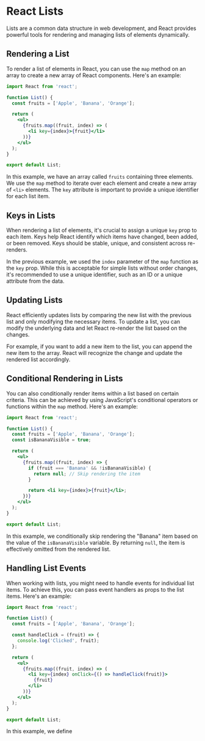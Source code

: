 # React Lists

Lists are a common data structure in web development, and React provides powerful tools for rendering and managing lists of elements dynamically.

## Rendering a List

To render a list of elements in React, you can use the `map` method on an array to create a new array of React components. Here's an example:

```jsx
import React from 'react';

function List() {
  const fruits = ['Apple', 'Banana', 'Orange'];

  return (
    <ul>
      {fruits.map((fruit, index) => (
        <li key={index}>{fruit}</li>
      ))}
    </ul>
  );
}

export default List;
```

In this example, we have an array called `fruits` containing three elements. We use the `map` method to iterate over each element and create a new array of `<li>` elements. The `key` attribute is important to provide a unique identifier for each list item.

## Keys in Lists

When rendering a list of elements, it's crucial to assign a unique `key` prop to each item. Keys help React identify which items have changed, been added, or been removed. Keys should be stable, unique, and consistent across re-renders.

In the previous example, we used the `index` parameter of the `map` function as the `key` prop. While this is acceptable for simple lists without order changes, it's recommended to use a unique identifier, such as an ID or a unique attribute from the data.

## Updating Lists

React efficiently updates lists by comparing the new list with the previous list and only modifying the necessary items. To update a list, you can modify the underlying data and let React re-render the list based on the changes.

For example, if you want to add a new item to the list, you can append the new item to the array. React will recognize the change and update the rendered list accordingly.

## Conditional Rendering in Lists

You can also conditionally render items within a list based on certain criteria. This can be achieved by using JavaScript's conditional operators or functions within the `map` method. Here's an example:

```jsx
import React from 'react';

function List() {
  const fruits = ['Apple', 'Banana', 'Orange'];
  const isBananaVisible = true;

  return (
    <ul>
      {fruits.map((fruit, index) => {
        if (fruit === 'Banana' && !isBananaVisible) {
          return null; // Skip rendering the item
        }

        return <li key={index}>{fruit}</li>;
      })}
    </ul>
  );
}

export default List;
```

In this example, we conditionally skip rendering the "Banana" item based on the value of the `isBananaVisible` variable. By returning `null`, the item is effectively omitted from the rendered list.

## Handling List Events

When working with lists, you might need to handle events for individual list items. To achieve this, you can pass event handlers as props to the list items. Here's an example:

```jsx
import React from 'react';

function List() {
  const fruits = ['Apple', 'Banana', 'Orange'];

  const handleClick = (fruit) => {
    console.log('Clicked', fruit);
  };

  return (
    <ul>
      {fruits.map((fruit, index) => (
        <li key={index} onClick={() => handleClick(fruit)}>
          {fruit}
        </li>
      ))}
    </ul>
  );
}

export default List;
```

In this example, we define
